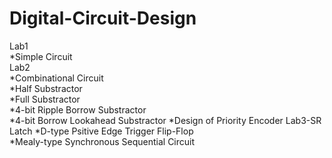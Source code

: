# Digital-Circuit-Design
Lab1  
*Simple Circuit   
Lab2  
*Combinational Circuit  
    *Half Substractor   
    *Full Substractor  
    *4-bit Ripple Borrow Substractor  
    *4-bit Borrow Lookahead Substractor 
*Design of Priority Encoder 
Lab3-SR Latch 
*D-type Psitive Edge Trigger Flip-Flop  
*Mealy-type Synchronous Sequential Circuit

